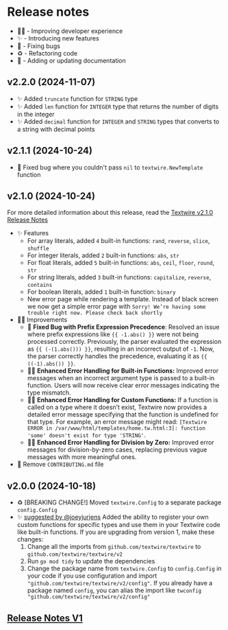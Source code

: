 # Release notes

* 🧑‍💻 - Improving developer experience
* ✨ - Introducing new features
* 🐛 - Fixing bugs
* ♻️ - Refactoring code
* 📝 - Adding or updating documentation

## v2.2.0 (2024-11-07)
- ✨ Added `truncate` function for `STRING` type
- ✨ Added `len` function for `INTEGER` type that returns the number of digits in the integer
- ✨ Added `decimal` function for `INTEGER` and `STRING` types that converts to a string with decimal points

## v2.1.1 (2024-10-24)
- 🐛 Fixed bug where you couldn't pass `nil` to `textwire.NewTemplate` function

## v2.1.0 (2024-10-24)
For more detailed information about this release, read the [Textwire v2.1.0 Release Notes](https://textwire.github.io/blog/2024/10/24/textwire-v2.1.0-release-notes)

- ✨ Features
    - For array literals, added `4` built-in functions: `rand`, `reverse`, `slice`, `shuffle`
    - For integer literals, added `2` built-in functions: `abs`, `str`
    - For float literals, added `5` built-in functions: `abs`, `ceil`, `floor`, `round`, `str`
    - For string literals, added `3` built-in functions: `capitalize`, `reverse`, `contains`
    - For boolean literals, added `1` built-in function: `binary`
    - New error page while rendering a template. Instead of black screen we now get a simple error page with `Sorry! We’re having some trouble right now. Please check back shortly`
- 🧑‍💻 Improvements
    - 🐛 **Fixed Bug with Prefix Expression Precedence**: Resolved an issue where prefix expressions like `{{ -1.abs() }}` were not being processed correctly. Previously, the parser evaluated the expression as `{{ (-(1.abs())) }}`, resulting in an incorrect output of `-1`. Now, the parser correctly handles the precedence, evaluating it as `{{ ((-1).abs()) }}`.
    - 🧑‍💻 **Enhanced Error Handling for Built-in Functions:** Improved error messages when an incorrect argument type is passed to a built-in function. Users will now receive clear error messages indicating the type mismatch.
    - 🧑‍💻 **Enhanced Error Handling for Custom Functions:** If a function is called on a type where it doesn’t exist, Textwire now provides a detailed error message specifying that the function is undefined for that type. For example, an error message might read: `[Textwire ERROR in /var/www/html/templates/home.tw.html:3]: function 'some' doesn't exist for type 'STRING'`.
    - 🧑‍💻 **Enhanced Error Handling for Division by Zero:** Improved error messages for division-by-zero cases, replacing previous vague messages with more meaningful ones.
- 📝 Remove `CONTRIBUTING.md` file

## v2.0.0 (2024-10-18)
- ♻️ [BREAKING CHANGE!] Moved `textwire.Config` to a separate package `config.Config`
- ✨ [suggested by @joeyjurjens](https://github.com/joeyjurjens) Added the ability to register your own custom functions for specific types and use them in your Textwire code like built-in functions. If you are upgrading from version 1, make these changes:
    1. Change all the imports from `github.com/textwire/textwire` to `github.com/textwire/textwire/v2`
    2. Run `go mod tidy` to update the dependencies
    3. Change the package name from `textwire.Config` to `config.Config` in your code if you use configuration and import `"github.com/textwire/textwire/v2/config"`. If you already have a package named `config`, you can alias the import like `twconfig "github.com/textwire/textwire/v2/config"`

## [Release Notes V1](.github/CHANGELOG-V1.md)